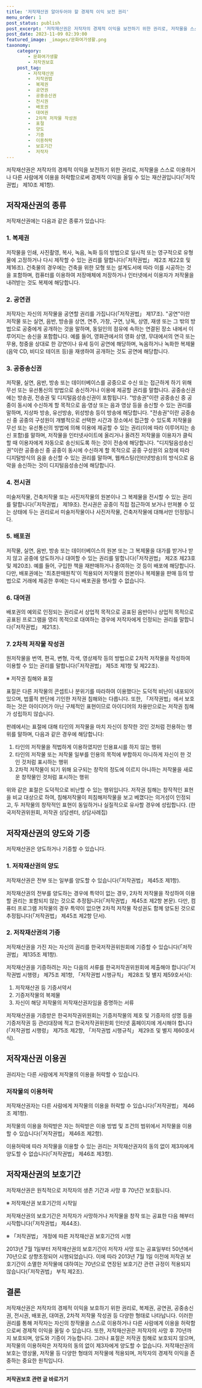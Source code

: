 ```yaml
---
title: '저작재산권 알아두어야 할 경제적 이익 보전 권리'
menu_order: 1
post_status: publish
post_excerpt: '저작재산권은 저작자의 경제적 이익을 보전하기 위한 권리로, 저작물을 스스로 이용하거나 다른 사람에게 이용을 허락함으로써 경제적 이익을 올릴 수 있는 재산권입니다  저작권법  제10조 제1항 .'
post_date: 2023-11-09 02:39:00
featured_image: _images/문화여가생활.png
taxonomy:
    category:
        - 문화여가생활
        - 저작권보호
    post_tag:
        - 저작재산권
        -  저작권법
        -  복제권
        -  공연권
        -  공중송신권
        -  전시권
        -  배포권
        -  대여권
        -  2차적 저작물 작성권
        -  표절
        -  양도
        -  기증
        -  이용허락
        -  보호기간
        -  저작자
---
```



저작재산권은 저작자의 경제적 이익을 보전하기 위한 권리로, 저작물을 스스로 이용하거나 다른 사람에게 이용을 허락함으로써 경제적 이익을 올릴 수 있는 재산권입니다(「저작권법」 제10조 제1항).

## 저작재산권의 종류

저작재산권에는 다음과 같은 종류가 있습니다:

### 1. 복제권

저작물을 인쇄, 사진촬영, 복사, 녹음, 녹화 등의 방법으로 일시적 또는 영구적으로 유형물에 고정하거나 다시 제작할 수 있는 권리를 말합니다(「저작권법」 제2조 제22호 및 제16조). 건축물의 경우에는 건축을 위한 모형 또는 설계도서에 따라 이를 시공하는 것을 포함하며, 컴퓨터를 이용하여 저장매체에 저장하거나 인터넷에서 이용자가 저작물을 내려받는 것도 복제에 해당합니다.

### 2. 공연권

저작자는 자신의 저작물을 공연할 권리를 가집니다(「저작권법」 제17조). "공연"이란 저작물 또는 실연, 음반, 방송을 상연, 연주, 가창, 구연, 낭독, 상영, 재생 또는 그 밖의 방법으로 공중에게 공개하는 것을 말하며, 동일인의 점유에 속하는 연결된 장소 내에서 이루어지는 송신을 포함합니다. 예를 들어, 영화관에서의 영화 상영, 무대에서의 연극 또는 무용, 청중을 상대로 한 강연이나 유세 등이 공연에 해당하며, 녹음하거나 녹화한 복제물(음악 CD, 비디오 테이프 등)을 재생하여 공개하는 것도 공연에 해당합니다.

### 3. 공중송신권

저작물, 실연, 음반, 방송 또는 데이터베이스를 공중으로 수신 또는 접근하게 하기 위해 무선 또는 유선통신의 방법으로 송신하거나 이용에 제공할 권리를 말합니다. 공중송신권에는 방송권, 전송권 및 디지털음성송신권이 포함됩니다. "방송권"이란 공중송신 중 공중이 동시에 수신하게 할 목적으로 음·영상 또는 음과 영상 등을 송신할 수 있는 권리를 말하며, 지상파 방송, 유선방송, 위성방송 등이 방송에 해당합니다. "전송권"이란 공중송신 중 공중의 구성원이 개별적으로 선택한 시간과 장소에서 접근할 수 있도록 저작물을 무선 또는 유선통신의 방법에 의해 이용에 제공할 수 있는 권리(이에 따라 이루어지는 송신 포함)를 말하며, 저작물을 인터넷사이트에 올리거나 올려진 저작물을 이용자가 클릭할 때 이용자에게 자동으로 송신되도록 하는 것이 전송에 해당합니다. "디지털음성송신권"이란 공중송신 중 공중이 동시에 수신하게 할 목적으로 공중 구성원의 요청에 따라 디지털방식의 음을 송신할 수 있는 권리를 말하며, 웹캐스팅(인터넷방송)의 방식으로 음악을 송신하는 것이 디지털음성송신에 해당합니다.

### 4. 전시권

미술저작물, 건축저작물 또는 사진저작물의 원본이나 그 복제물을 전시할 수 있는 권리를 말합니다(「저작권법」 제19조). 전시권은 공중이 직접 접근하여 보거나 만져볼 수 있는 상태에 두는 권리로서 미술저작물이나 사진저작물, 건축저작물에 대해서만 인정됩니다.

### 5. 배포권

저작물, 실연, 음반, 방송 또는 데이터베이스의 원본 또는 그 복제물을 대가를 받거나 받지 않고 공중에 양도하거나 대여할 수 있는 권리를 말합니다(「저작권법」 제2조 제23호 및 제20조). 예를 들어, 구입한 책을 재판매하거나 증여하는 것 등이 배포에 해당합니다. 다만, 배포권에는 '최초판매원칙'이 적용되어 저작물의 원본이나 복제물을 판매 등의 방법으로 거래에 제공한 후에는 다시 배포권을 행사할 수 없습니다.

### 6. 대여권

배포권의 예외로 인정되는 권리로서 상업적 목적으로 공표된 음반이나 상업적 목적으로 공표된 프로그램을 영리 목적으로 대여하는 경우에 저작자에게 인정되는 권리를 말합니다(「저작권법」 제21조).

### 7. 2차적 저작물 작성권

원저작물을 번역, 편곡, 변형, 각색, 영상제작 등의 방법으로 2차적 저작물을 작성하여 이용할 수 있는 권리를 말합니다(「저작권법」 제5조 제1항 및 제22조).

※ 저작권 침해와 표절

표절은 다른 저작물의 콘셉트나 분위기를 따라하여 이용했다는 도덕적 비난이 내포되어 있으며, 법률적 판단에 기인한 저작권 침해와는 다릅니다. 또한, 「저작권법」에서 보호하는 것은 아이디어가 아닌 구체적인 표현이므로 아이디어의 차용만으로는 저작권 침해가 성립하지 않습니다.

판례에서는 표절에 대해 타인의 저작물을 마치 자신이 창작한 것인 것처럼 전용하는 행위를 말하며, 다음과 같은 경우에 해당합니다:
1. 타인의 저작물을 적법하게 이용하였지만 인용표시를 하지 않는 행위
2. 타인의 저작물 또는 저작물 일부를 인용의 목적에 부합하지 아니하게 자신이 한 것인 것처럼 표시하는 행위
3. 2차적 저작물이 되기 위해 요구되는 창작의 정도에 이르지 아니하는 저작물을 새로운 창작물인 것처럼 표시하는 행위

위와 같은 표절은 도덕적으로 비난할 수 있는 행위입니다. 저작권 침해는 창작적인 표현을 비교 대상으로 하여, 침해저작물이 피침해저작물을 보고 베꼈다는 의거성이 인정되고, 두 저작물의 창작적인 표현이 동일하거나 실질적으로 유사할 경우에 성립합니다. (한국저작권위원회, 저작권 상담센터, 상담사례집)

## 저작재산권의 양도와 기증

저작재산권은 양도하거나 기증할 수 있습니다.

### 1. 저작재산권의 양도

저작재산권은 전부 또는 일부를 양도할 수 있습니다(「저작권법」 제45조 제1항).

저작재산권의 전부를 양도하는 경우에 특약이 없는 경우, 2차적 저작물을 작성하여 이용할 권리는 포함되지 않는 것으로 추정됩니다(「저작권법」 제45조 제2항 본문). 다만, 컴퓨터 프로그램 저작물의 경우 특약이 없으면 2차적 저작물 작성권도 함께 양도된 것으로 추정됩니다(「저작권법」 제45조 제2항 단서).

### 2. 저작재산권의 기증

저작재산권을 가진 자는 자신의 권리를 한국저작권위원회에 기증할 수 있습니다(「저작권법」 제135조 제1항).

저작재산권을 기증하려는 자는 다음의 서류를 한국저작권위원회에 제출해야 합니다(「저작권법 시행령」 제75조 제1항, 「저작권법 시행규칙」 제28조 및 별지 제59호서식):
1. 저작재산권 등 기증서약서
2. 기증저작물의 복제물
3. 자신이 해당 저작물의 저작재산권자임을 증명하는 서류

저작재산권을 기증받은 한국저작권위원회는 기증저작물의 제호 및 기증자의 성명 등을 기증저작권 등 관리대장에 적고 한국저작권위원회 인터넷 홈페이지에 게시해야 합니다(「저작권법 시행령」 제75조 제2항, 「저작권법 시행규칙」 제29조 및 별지 제60호서식).

## 저작재산권 이용권

권리자는 다른 사람에게 저작물의 이용을 허락할 수 있습니다.

### 저작물의 이용허락

저작재산권자는 다른 사람에게 저작물의 이용을 허락할 수 있습니다(「저작권법」 제46조 제1항).

저작물의 이용을 허락받은 자는 허락받은 이용 방법 및 조건의 범위에서 저작물을 이용할 수 있습니다(「저작권법」 제46조 제2항).

이용허락에 따라 저작물을 이용할 수 있는 권리는 저작재산권자의 동의 없이 제3자에게 양도할 수 없습니다(「저작권법」 제46조 제3항).

## 저작재산권의 보호기간

저작재산권은 원칙적으로 저작자의 생존 기간과 사망 후 70년간 보호됩니다.

※ 저작재산권 보호기간의 시작일

저작재산권의 보호기간은 저작자가 사망하거나 저작물을 창작 또는 공표한 다음 해부터 시작합니다(「저작권법」 제44조).

※ 「저작권법」 개정에 따른 저작재산권 보호기간의 시행

2013년 7월 1일부터 저작재산권의 보호기간이 저작자 사망 또는 공표일부터 50년에서 70년으로 상향조정되어 시행되었습니다. 이에 따라 2013년 7월 1일 이전에 저작권 보호기간이 소멸한 저작물에 대하여는 70년으로 연장된 보호기간 관련 규정이 적용되지 않습니다(「저작권법」 부칙 제2조).

## 결론

저작재산권은 저작자의 경제적 이익을 보호하기 위한 권리로, 복제권, 공연권, 공중송신권, 전시권, 배포권, 대여권, 2차적 저작물 작성권 등 다양한 형태로 나타납니다. 이러한 권리를 통해 저작자는 자신의 창작물을 스스로 이용하거나 다른 사람에게 이용을 허락함으로써 경제적 이익을 올릴 수 있습니다. 또한, 저작재산권은 저작자의 사망 후 70년까지 보호되며, 양도와 기증이 가능합니다. 그러나 표절은 저작권 침해로 보호되지 않으며, 저작물의 이용허락은 저작자의 동의 없이 제3자에게 양도할 수 없습니다. 저작재산권의 보호는 영상물, 저작물 등 다양한 형태의 저작물에 적용되며, 저작자의 경제적 이익을 존중하는 중요한 원칙입니다.
<!-- wp:separator -->
<hr class="wp-block-separator has-alpha-channel-opacity"/>
<!-- /wp:separator -->

<!-- wp:group {"backgroundColor":"base","layout":{"type":"constrained"}} -->
<div class="wp-block-group has-base-background-color has-background"><!-- wp:paragraph {"align":"center","fontSize":"medium"} -->
<p class="has-text-align-center has-large-font-size"><strong>저작권보호 관련 글 바로가기</strong></p>
<!-- /wp:paragraph -->


<!-- wp:latest-posts
{"categories":[{"id":14799,"count":19,"description":"","link":"https://uknowlaw.com/category/%ec%a0%80%ec%9e%91%ea%b6%8c%eb%b3%b4%ed%98%b8/","name":"저작권보호","slug":"저작권보호","taxonomy":"category","parent":0,"meta":[],"_links":{"self":[{"href":"https://uknowlaw.com/wp-json/wp/v2/categories/14799"}],"collection":[{"href":"https://uknowlaw.com/wp-json/wp/v2/categories"}],"about":[{"href":"https://uknowlaw.com/wp-json/wp/v2/taxonomies/category"}],"wp:post_type":[{"href":"https://uknowlaw.com/wp-json/wp/v2/posts?categories=14799"}],"curies":[{"name":"wp","href":"https://api.w.org/{rel}","templated":true}]}}],"postsToShow":100,"excerptLength":28,"postLayout":"grid","columns":2,"featuredImageAlign":"left","featuredImageSizeSlug":"large","fontSize":"small"} /--></div>
<!-- /wp:group -->